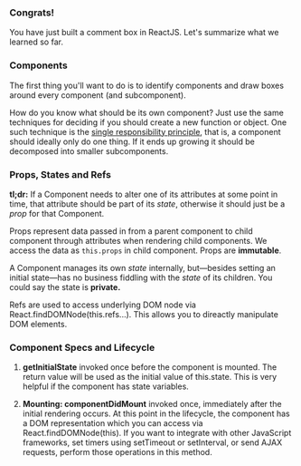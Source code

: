 ### Congrats!

You have just built a comment box in ReactJS. Let's summarize what we learned so far.

### Components

The first thing you'll want to do is to identify components and draw boxes around every component (and subcomponent).

How do you know what should be its own component? Just use the same techniques for deciding if you should create a new function or object. 
One such technique is the <a href="http://en.wikipedia.org/wiki/Single_responsibility_principle" target="_blank">single responsibility principle</a>, 
that is, a component should ideally only do one thing. If it ends up growing it should be decomposed into smaller subcomponents.

### Props, States and Refs

**tl;dr:** If a Component needs to alter one of its attributes at some point in time, that attribute should be part of its _state_, 
otherwise it should just be a _prop_ for that Component.

Props represent data passed in from a parent component to child component through attributes when rendering child components. 
We access the data as `this.props` in child component. Props are **immutable**.  

A Component manages its own _state_ internally, but—besides setting an initial state—has no business fiddling with the _state_ of its children. 
You could say the state is **private.**

Refs are used to access underlying DOM node via React.findDOMNode(this.refs...). This allows you to direactly manipulate DOM elements.

### Component Specs and Lifecycle

1. **getInitialState** invoked once before the component is mounted. The return value will be used as the initial value of this.state. This is very 
helpful if the component has state variables.

2. **Mounting: componentDidMount** invoked once, immediately after the initial rendering occurs. 
At this point in the lifecycle, the component has a DOM representation which you can access via React.findDOMNode(this). 
If you want to integrate with other JavaScript frameworks, set timers using setTimeout or setInterval, or send AJAX requests, 
perform those operations in this method.







